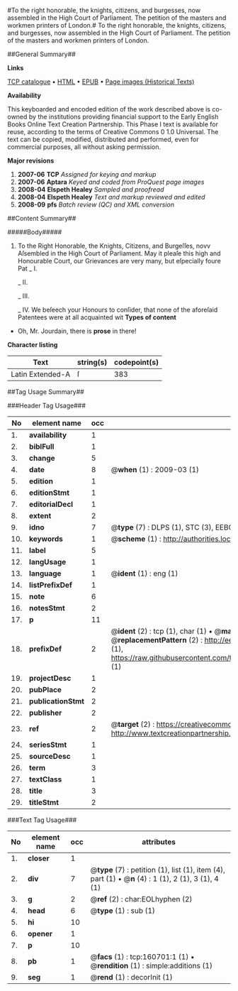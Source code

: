 #To the right honorable, the knights, citizens, and burgesses, now assembled in the High Court of Parliament. The petition of the masters and workmen printers of London.#
To the right honorable, the knights, citizens, and burgesses, now assembled in the High Court of Parliament. The petition of the masters and workmen printers of London.

##General Summary##

**Links**

[TCP catalogue](http://www.ota.ox.ac.uk/tcp/)  • 
[HTML](http://tei.it.ox.ac.uk/tcp/Texts-HTML/free/A94/A94626.html)  • 
[EPUB](http://tei.it.ox.ac.uk/tcp/Texts-EPUB/free/A94/A94626.epub) • 
[Page images (Historical Texts)](https://data.historicaltexts.jisc.ac.uk/view?pubId=eebo-99869115e&pageId=eebo-99869115e-160701-1)

**Availability**

This keyboarded and encoded edition of the
	       work described above is co-owned by the institutions
	       providing financial support to the Early English Books
	       Online Text Creation Partnership. This Phase I text is
	       available for reuse, according to the terms of Creative
	       Commons 0 1.0 Universal. The text can be copied,
	       modified, distributed and performed, even for
	       commercial purposes, all without asking permission.

**Major revisions**

1. __2007-06__ __TCP__ *Assigned for keying and markup*
1. __2007-06__ __Aptara__ *Keyed and coded from ProQuest page images*
1. __2008-04__ __Elspeth Healey__ *Sampled and proofread*
1. __2008-04__ __Elspeth Healey__ *Text and markup reviewed and edited*
1. __2008-09__ __pfs__ *Batch review (QC) and XML conversion*

##Content Summary##

#####Body#####

1. To the Right Honorable, the Knights, Citizens, and
Burgeſſes, novv Aſsembled in the High Court of Parliament.
May it pleaſe this high and Honourable Court, our Grievances are very many, but eſpecially foure Pat
    _ I.

    _ II.

    _ III.

    _ IV.
We beſeech your Honours to conſider, that none of the aforeſaid Patentees were at all acquainted wit
**Types of content**

  * Oh, Mr. Jourdain, there is **prose** in there!

**Character listing**


|Text|string(s)|codepoint(s)|
|---|---|---|
|Latin Extended-A|ſ|383|

##Tag Usage Summary##

###Header Tag Usage###

|No|element name|occ|attributes|
|---|---|---|---|
|1.|__availability__|1||
|2.|__biblFull__|1||
|3.|__change__|5||
|4.|__date__|8| @__when__ (1) : 2009-03 (1)|
|5.|__edition__|1||
|6.|__editionStmt__|1||
|7.|__editorialDecl__|1||
|8.|__extent__|2||
|9.|__idno__|7| @__type__ (7) : DLPS (1), STC (3), EEBO-CITATION (1), PROQUEST (1), VID (1)|
|10.|__keywords__|1| @__scheme__ (1) : http://authorities.loc.gov/ (1)|
|11.|__label__|5||
|12.|__langUsage__|1||
|13.|__language__|1| @__ident__ (1) : eng (1)|
|14.|__listPrefixDef__|1||
|15.|__note__|6||
|16.|__notesStmt__|2||
|17.|__p__|11||
|18.|__prefixDef__|2| @__ident__ (2) : tcp (1), char (1)  •  @__matchPattern__ (2) : ([0-9\-]+):([0-9IVX]+) (1), (.+) (1)  •  @__replacementPattern__ (2) : http://eebo.chadwyck.com/downloadtiff?vid=$1&page=$2 (1), https://raw.githubusercontent.com/textcreationpartnership/Texts/master/tcpchars.xml#$1 (1)|
|19.|__projectDesc__|1||
|20.|__pubPlace__|2||
|21.|__publicationStmt__|2||
|22.|__publisher__|2||
|23.|__ref__|2| @__target__ (2) : https://creativecommons.org/publicdomain/zero/1.0/ (1), http://www.textcreationpartnership.org/docs/. (1)|
|24.|__seriesStmt__|1||
|25.|__sourceDesc__|1||
|26.|__term__|3||
|27.|__textClass__|1||
|28.|__title__|3||
|29.|__titleStmt__|2||


###Text Tag Usage###

|No|element name|occ|attributes|
|---|---|---|---|
|1.|__closer__|1||
|2.|__div__|7| @__type__ (7) : petition (1), list (1), item (4), part (1)  •  @__n__ (4) : 1 (1), 2 (1), 3 (1), 4 (1)|
|3.|__g__|2| @__ref__ (2) : char:EOLhyphen (2)|
|4.|__head__|6| @__type__ (1) : sub (1)|
|5.|__hi__|10||
|6.|__opener__|1||
|7.|__p__|10||
|8.|__pb__|1| @__facs__ (1) : tcp:160701:1 (1)  •  @__rendition__ (1) : simple:additions (1)|
|9.|__seg__|1| @__rend__ (1) : decorInit (1)|
